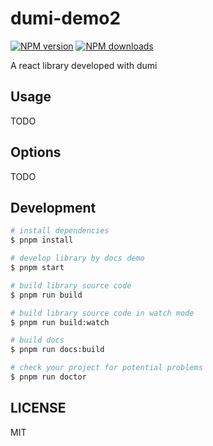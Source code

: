# dumi-demo2

[![NPM version](https://img.shields.io/npm/v/dumi-demo2.svg?style=flat)](https://npmjs.org/package/dumi-demo2)
[![NPM downloads](http://img.shields.io/npm/dm/dumi-demo2.svg?style=flat)](https://npmjs.org/package/dumi-demo2)

A react library developed with dumi

## Usage

TODO

## Options

TODO

## Development

```bash
# install dependencies
$ pnpm install

# develop library by docs demo
$ pnpm start

# build library source code
$ pnpm run build

# build library source code in watch mode
$ pnpm run build:watch

# build docs
$ pnpm run docs:build

# check your project for potential problems
$ pnpm run doctor
```

## LICENSE

MIT
